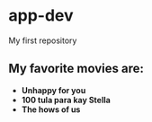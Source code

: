 # app-dev
My first repository

## My favorite movies are:
- **Unhappy for you**
- **100 tula para kay Stella**
- **The hows of us**
